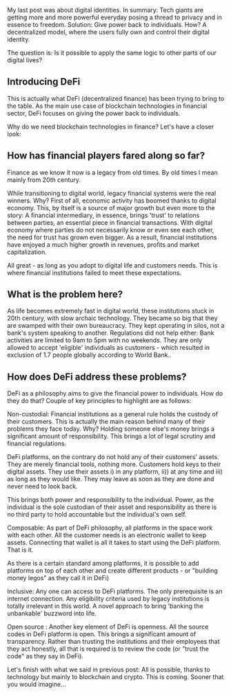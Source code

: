 My last post was about digital identities. In summary: Tech giants are getting more and more powerful everyday posing a thread to privacy and in essence to freedom. Solution: Give power back to individuals. How? A decentralized model, where the users fully own and control their digital identity. 

The question is: Is it possible to apply the same logic to other parts of our digital lives?

## Introducing DeFi

This is actually what DeFi (decentralized finance) has been trying to bring to the table. As the main use case of blockchain technologies in financial sector, DeFi focuses on giving the power back to individuals. 

Why do we need blockchain technologies in finance? Let's have a closer look:

## How has financial players fared along so far?

Finance as we know it now is a legacy from old times. By old times I mean mainly from 20th century. 

While transitioning to digital world, legacy financial systems were the real winners. Why? First of all, economic activity has boomed thanks to digital economy. This, by itself is a source of major growth but even more to the story: A financial intermediary, in essence,  brings 'trust' to relations between parties, an essential piece in financial transactions. With digital economy where parties do not necessarily know or even see each other, the need for trust has grown even bigger. As a result, financial institutions have enjoyed a much higher growth in revenues, profits and market capitalization. 

All great - as long as you adopt to digital life and customers needs. This is where financial institutions failed to meet these expectations. 

## What is the problem here?

As life becomes extremely fast in digital world, these institutions stuck in 20th century, with slow archaic technology. They became so big that they are swamped with their own bureaucracy. They kept operating in silos, not a bank's system speaking to another. Regulations did not help either: Bank activities are limited to 9am to 5pm with no weekends. They are only allowed to accept 'eligible' individuals as customers - which resulted in exclusion of 1.7 people globally according to World Bank.. 

## How does DeFi address these problems?

DeFi as a philosophy aims to give the financial power to individuals. How do they do that? Couple of key principles to highlight are as follows:

Non-custodial: Financial institutions as a general rule holds the custody of their customers. This is actually the main reason behind many of their problems they face today. Why? Holding someone else's money brings a significant amount of responsibility. This brings a lot of legal scrutiny and financial regulations. 

DeFi platforms, on the contrary do not hold any of their customers' assets. They are merely financial tools, nothing more. Customers hold keys to their digital assets. They use their assets i) in any platform, ii)) at any time and iii) as long as they would like. They may leave as soon as they are done and never need to look back. 

This brings both power and responsibility to the individual. Power, as the individual is the sole custodian of their asset and responsibility as there is no third party to hold accountable but the individual's own self. 

Composable: As part of DeFi philosophy, all platforms in the space work with each other. All the customer needs is an electronic wallet to keep assets. Connecting that wallet is all it takes to start using the DeFi platform.  That is it. 

As there is a certain standard among platforms, it is possible to add platforms on top of each other and create different products - or "building money legos"  as they call it in DeFi)

Inclusive: Any one can access to DeFi platforms. The only prerequisite is an internet connection. Any eligibility criteria used by legacy institutions is totally irrelevant in this world. A novel approach to bring 'banking the unbankable' buzzword into life.

Open source : Another key element of DeFi is openness. All the source codes in DeFi platform is open. This brings a significant amount of transparency. Rather than trusting the institutions and their employees that they act honestly, all that is required is to review the code (or "trust the code" as they say in DeFi). 

Let's finish with what we said in previous post: All is possible, thanks to technology but mainly to blockchain and crypto. This is coming. Sooner that you would imagine...
